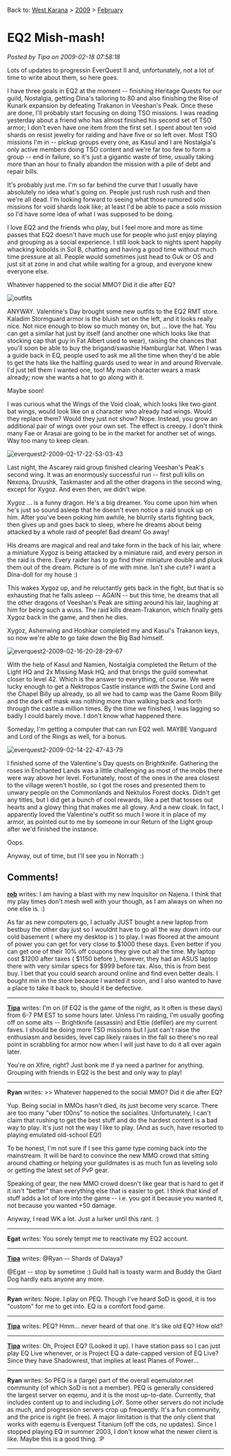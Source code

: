 Back to: [West Karana](/posts/westkarana.md) > [2009](/posts/2009/westkarana.md) > [February](./westkarana.md)
# EQ2 Mish-mash!

*Posted by Tipa on 2009-02-18 07:58:18*

Lots of updates to progressin EverQuest II and, unfortunately, not a lot of time to write about them, so here goes.

I have three goals in EQ2 at the moment -- finishing Heritage Quests for our guild, Nostalgia, getting Dina's tailoring to 80 and also finishing the Rise of Kunark expansion by defeating Trakanon in Veeshan's Peak. Once these are done, I'll probably start focusing on doing TSO missions. I was reading yesterday about a friend who has almost finished his second set of TSO armor; I don't even have one item from the first set. I spent about ten void shards on resist jewelry for raiding and have five or so left over. Most TSO missions I'm in -- pickup groups every one, as Kasul and I are Nostalgia's only active members doing TSO content and we're far too few to form a group -- end in failure, so it's just a gigantic waste of time, usually taking more than an hour to finally abandon the mission with a pile of debt and repair bills.

It's probably just me. I'm so far behind the curve that I usually have absolutely no idea what's going on. People just rush rush rush and then we're all dead. I'm looking forward to seeing what those rumored solo missions for void shards look like; at least I'd be able to pace a solo mission so I'd have some idea of what I was supposed to be doing.

I love EQ2 and the friends who play, but I feel more and more as time passes that EQ2 doesn't have much use for people who just enjoy playing and grouping as a social experience. I still look back to nights spent happily whacking kobolds in Sol B, chatting and having a good time without much time pressure at all. People would sometimes just head to Guk or OS and just sit at zone in and chat while waiting for a group, and everyone knew everyone else.

Whatever happened to the social MMO? Did it die after EQ?

![](../../../uploads/2009/02/outfits.jpg "outfits")

ANYWAY. Valentine's Day brought some new outfits to the EQ2 RMT store. Kaladim Stormguard armor is the bluish set on the left, and it looks really nice. Not nice enough to blow so much money on, but ... love the hat. You can get a similar hat just by itself (and another one which looks like that stocking cap that guy in Fat Albert used to wear), raising the chances that you'll soon be able to buy the brigand/swashie Hamburglar hat. When I was a guide back in EQ, people used to ask me all the time when they'd be able to get the hats like the halfling guards used to wear in and around Rivervale. I'd just tell them I wanted one, too! My main character wears a mask already; now she wants a hat to go along with it.

Maybe soon!

I was curious what the Wings of the Void cloak, which looks like two giant bat wings, would look like on a character who already had wings. Would they replace them? Would they just not show? Nope. Instead, you grow an additional pair of wings over your own set. The effect is creepy. I don't think many Fae or Arasai are going to be in the market for another set of wings. Way too many to keep clean.

![](../../../uploads/2009/02/everquest2-2009-02-17-22-53-03-43.jpg "everquest2-2009-02-17-22-53-03-43")

Last night, the Ascarey raid group finished clearing Veeshan's Peak's second wing. It was an enormously successful run -- first pull kills on Nexona, Druushk, Taskmaster and all the other dragons in the second wing, except for Xygoz. And even then, we didn't wipe.

Xygoz ... is a funny dragon. He's a big dreamer. You come upon him when he's just so sound asleep that he doesn't even notice a raid snuck up on him. After you've been poking him awhile, he blurrily starts fighting back, then gives up and goes back to sleep, where he dreams about being attacked by a whole raid of people! Bad dream! Go away!

His dreams are magical and real and take form in the back of his lair, where a miniature Xygoz is being attacked by a miniature raid, and every person in the raid is there. Every raider has to go find their miniature double and pluck them out of the dream. Picture is of me with mine. Isn't she cute? I want a Dina-doll for my house :)

This wakes Xygoz up, and he reluctantly gets back in the fight, but that is so exhausting that he falls asleep -- AGAIN -- but this time, he dreams that all the other dragons of Veeshan's Peak are sitting around his lair, laughing at him for being such a wuss. The raid kills dream-Trakanon, which finally gets Xygoz back in the game, and then he dies.

Xygoz, Ashenwing and Hoshkar completed my and Kasul's Trakanon keys, so now we're able to go take down the Big Bad himself.

![](../../../uploads/2009/02/everquest2-2009-02-16-20-28-29-67.jpg "everquest2-2009-02-16-20-28-29-67")

With the help of Kasul and Namien, Nostalgia completed the Return of the Light HQ and 2x Missing Mask HQ, and that brings the guild somewhat closer to level 42. Which is the answer to everything, of course. We were lucky enough to get a Nektropos Castle instance with the Swine Lord and the Chapel Billy up already, so all we had to camp was the Game Room Billy and the dark elf mask was nothing more than walking back and forth through the castle a million times. By the time we finished, I was lagging so badly I could barely move. I don't know what happened there.

Someday, I'm getting a computer that can run EQ2 well. MAYBE Vanguard and Lord of the Rings as well, for a bonus.

![](../../../uploads/2009/02/everquest2-2009-02-14-22-47-43-79.jpg "everquest2-2009-02-14-22-47-43-79")

I finished some of the Valentine's Day quests on Brightknife. Gathering the roses in Enchanted Lands was a little challenging as most of the mobs there were way above her level. Fortunately, most of the ones in the area closest to the village weren't hostile, so I got the roses and presented them to unwary people on the Commonlands and Nektulos Forest docks. Didn't get any titles, but I did get a bunch of cool rewards, like a pet that tosses out hearts and a glowy thing that makes me all glowy. And a new cloak. In fact, I apparently loved the Valentine's outfit so much I wore it in place of my armor, as pointed out to me by someone in our Return of the Light group after we'd finished the instance.

Oops.

Anyway, out of time, but I'll see you in Norrath :)

## Comments!

**[rob](http://www.lostaneighth.com)** writes: I am having a blast with my new Inquisitor on Najena. I think that my play times don't mesh well with your though, as I am always on when no one else is. :)

As far as new computers go, I actually JUST bought a new laptop from bestbuy the other day just so I wouldnt have to go all the way down into our cold basement ( where my desktop is ) to play. I was floored at the amount of power you can get for very close to $1000 these days. Even better if you can get one of their 10% off coupons they give out all the time. My laptop cost $1200 after taxes ( $1150 before ), however, they had an ASUS laptop there with very similar specs for $999 before tax. Also, this is from best buy. I bet that you could search around online and find even better deals. I bought min in the store because I wanted it soon, and I also wanted to have a place to take it back to, should it be defective.

---

**[Tipa](https://chasingdings.com)** writes: I'm on (if EQ2 is the game of the night, as it often is these days) from 6-7 PM EST to some hours later. Unless I'm raiding, I'm usually goofing off on some alts -- Brightknife (assassin) and Ettie (defiler) are my current faves. I should be doing more TSO missions but I just can't raise the enthusiasm and besides, level cap likely raises in the fall so there's no real point in scrabbling for armor now when I will just have to do it all over again later.

You're on Xfire, right? Just bonk me if ya need a partner for anything. Grouping with friends in EQ2 is the best and only way to play!

---

**Ryan** writes: >> Whatever happened to the social MMO? Did it die after EQ?

Yup. Being social in MMOs hasn't died, its just become very scarce. There are too many "uber t00ns" to notice the socialites. Unfortunately, I can't claim that rushing to get the best stuff and do the hardest content is a bad way to play. It's just not the way I like to play. (And as such, have resorted to playing emulated old-school EQ!)

To be honest, I'm not sure if I see this game type coming back into the mainstream. It will be hard to convince the new MMO crowd that sitting around chatting or helping your guildmates is as much fun as leveling solo or getting the latest set of PvP gear.

Speaking of gear, the new MMO crowd doesn't like gear that is hard to get if it isn't "better" than everything else that is easier to get. I think that kind of stuff adds a lot of lore into the game -- i.e. you got it because you wanted it, not because you wanted +50 damage.

Anyway, I read WK a lot. Just a lurker until this rant. :)

---

**Egat** writes: You sorely tempt me to reactivate my EQ2 account.

---

**[Tipa](https://chasingdings.com)** writes: @Ryan -- Shards of Dalaya?

@Egat -- stop by sometime :) Guild hall is toasty warm and Buddy the Giant Dog hardly eats anyone any more.

---

**Ryan** writes: Nope. I play on PEQ. Though I've heard SoD is good, it is too "custom" for me to get into. EQ is a comfort  food game.

---

**[Tipa](https://chasingdings.com)** writes: PEQ? Hmm... never heard of that one. It's like old EQ? How old?

---

**[Tipa](https://chasingdings.com)** writes: Oh, Project EQ? (Looked it up). I have station pass so I can just play EQ Live whenever, or is Project EQ a date-capped version of EQ Live? Since they have Shadowrest, that implies at least Planes of Power...

---

**Ryan** writes: So PEQ is a (large) part of the overall eqemulator.net community (of which SoD is not a member). PEQ is generally considered the largest server on eqemu, and it is the most up-to-date. Currently, that includes content up to and including LoY. Some other servers do not include as much, and progression servers crop up frequently. It's a fun community, and the price is right (ie free). A major limitation is that the only client that works with eqemu is Everquest Titanium (off the cds, no updates). Since I stopped playing EQ in summer 2003, I don't know what the newer client is like. Maybe this is a good thing. :P

---

